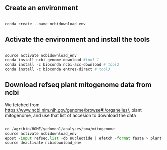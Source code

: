 ## Create an environment

```python

conda create --name ncbidownload_env

```




## Activate the environment and install the tools

```python

source activate ncbidownload_env
conda install ncbi-genome-download #tool 1
conda install -c bioconda ncbi-acc-download # tool2
conda install -c bioconda entrez-direct # tool3

```



## Download refseq plant mitogenome data from ncbi

We fetched from https://www.ncbi.nlm.nih.gov/genome/browse#!/organelles/, plant mitogenome, and use that list of accesion to download the data


```python

cd /agribio/HOME/yedomon1/analyses/sma/mitogenome
source activate ncbidownload_env
epost -input refseq.list -db nucleotide | efetch -format fasta > plant.mito.refseq.fasta 
source deactivate ncbidownload_env
